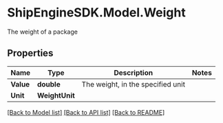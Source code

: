 # ShipEngineSDK.Model.Weight
The weight of a package

## Properties

Name | Type | Description | Notes
------------ | ------------- | ------------- | -------------
**Value** | **double** | The weight, in the specified unit | 
**Unit** | **WeightUnit** |  | 

[[Back to Model list]](../README.md#documentation-for-models) [[Back to API list]](../README.md#documentation-for-api-endpoints) [[Back to README]](../README.md)

